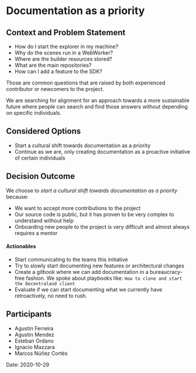 
# Documentation as a priority

## Context and Problem Statement

* How do I start the explorer in my machine?
* Why do the scenes run in a WebWorker?
* Where are the builder resources stored?
* What are the main repositories?
* How can I add a feature to the SDK?

Those are common questions that are raised by both experienced contributor or newcomers to the project. 

We are searching for alignment for an approach towards a more sustainable future where people can search and find those answers without depending on specific individuals.



## Considered Options

* Start a cultural shift towards documentation as a priority
* Continue as we are, only creating documentation as a proactive initiative of certain individuals

## Decision Outcome

We choose to _start a cultural shift towards documentation as a priority_ because:
* We want to accept more contributions to the project
* Our source code is public, but it has proven to be very complex to understand without help
* Onboarding new people to the project is very difficult and almost always requires a mentor

#### Actionables
* Start communicating to the teams this initiative
* Try to slowly start documenting new features or architectural changes
* Create a gitbook where we can add documentation in a bureaucracy-free fashion. We spoke about playbooks like: `How to clone and start the Decentraland client`
* Evaluate if we can start documenting what we currently have retroactively, no need to rush.

## Participants

- Agustin Ferreira
- Agustin Mendez
- Esteban Ordano
- Ignacio Mazzara
- Marcos Núñez Cortés

Date: 2020-10-29
